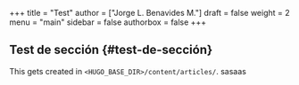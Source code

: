 +++
title = "Test"
author = ["Jorge L. Benavides M."]
draft = false
weight = 2
menu = "main"
sidebar = false
authorbox = false
+++

## Test de sección {#test-de-sección}

This gets created in `<HUGO_BASE_DIR>/content/articles/`.
sasaas
